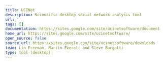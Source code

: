 ```yaml
---
title: UCINet
description: Scientific desktop social network analysis tool
url: ''
tags: []
documentation: https://sites.google.com/site/ucinetsoftware/document
home_url: https://sites.google.com/site/ucinetsoftware/
open_source: false
source_url: https://sites.google.com/site/ucinetsoftware/downloads
team: Lin Freeman, Martin Everett and Steve Borgatti
type: tool (desktop)
---
```

